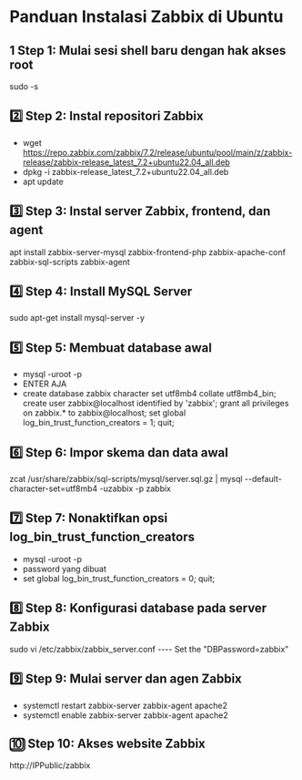 # Panduan Instalasi Zabbix di Ubuntu

## 1️ Step 1: Mulai sesi shell baru dengan hak akses root
sudo -s

## 2️⃣ Step 2: Instal repositori Zabbix
* wget https://repo.zabbix.com/zabbix/7.2/release/ubuntu/pool/main/z/zabbix-release/zabbix-release_latest_7.2+ubuntu22.04_all.deb
* dpkg -i zabbix-release_latest_7.2+ubuntu22.04_all.deb
* apt update
    
## 3️⃣ Step 3: Instal server Zabbix, frontend, dan agent
apt install zabbix-server-mysql zabbix-frontend-php zabbix-apache-conf zabbix-sql-scripts zabbix-agent

## 4️⃣ Step 4: Install MySQL Server

sudo apt-get install mysql-server -y

## 5️⃣ Step 5: Membuat database awal

* mysql -uroot -p
* ENTER AJA
* create database zabbix character set utf8mb4 collate utf8mb4_bin;
  create user zabbix@localhost identified by 'zabbix';
	grant all privileges on zabbix.* to zabbix@localhost;
	set global log_bin_trust_function_creators = 1;
	quit;
 
## 6️⃣ Step 6: Impor skema dan data awal

zcat /usr/share/zabbix/sql-scripts/mysql/server.sql.gz | mysql --default-character-set=utf8mb4 -uzabbix -p zabbix

## 7️⃣ Step 7: Nonaktifkan opsi log_bin_trust_function_creators

* mysql -uroot -p
* password yang dibuat
* set global log_bin_trust_function_creators = 0;
  quit;
    
## 8️⃣ Step 8: Konfigurasi database pada server Zabbix

sudo vi /etc/zabbix/zabbix_server.conf ---- Set the "DBPassword=zabbix"

## 9️⃣ Step 9: Mulai server dan agen Zabbix

* systemctl restart zabbix-server zabbix-agent apache2
* systemctl enable zabbix-server zabbix-agent apache2

## 🔟 Step 10: Akses website Zabbix

http://IPPublic/zabbix

